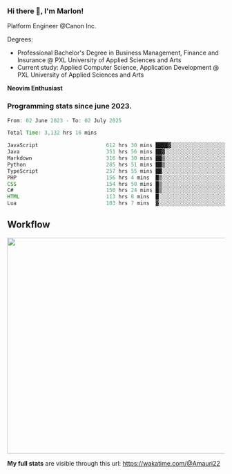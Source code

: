 
### Hi there 👋, I'm Marlon!

Platform Engineer @Canon Inc.

Degrees: 
- Professional Bachelor's Degree in Business Management, Finance and Insurance @ PXL University of Applied Sciences and Arts
- Current study: Applied Computer Science, Application Development @ PXL University of Applied Sciences and Arts

**Neovim Enthusiast**

### Programming stats since june 2023.
<!--START_SECTION:waka-->

```java
From: 02 June 2023 - To: 02 July 2025

Total Time: 3,132 hrs 16 mins

JavaScript                      612 hrs 30 mins ████▓░░░░░░░░░░░░░░░░░░░░   19.12 %
Java                            351 hrs 56 mins ██▓░░░░░░░░░░░░░░░░░░░░░░   10.98 %
Markdown                        316 hrs 30 mins ██▒░░░░░░░░░░░░░░░░░░░░░░   09.88 %
Python                          285 hrs 51 mins ██▒░░░░░░░░░░░░░░░░░░░░░░   08.92 %
TypeScript                      257 hrs 55 mins ██░░░░░░░░░░░░░░░░░░░░░░░   08.05 %
PHP                             156 hrs 4 mins  █▒░░░░░░░░░░░░░░░░░░░░░░░   04.87 %
CSS                             154 hrs 50 mins █▒░░░░░░░░░░░░░░░░░░░░░░░   04.83 %
C#                              150 hrs 24 mins █▒░░░░░░░░░░░░░░░░░░░░░░░   04.69 %
HTML                            113 hrs 8 mins  █░░░░░░░░░░░░░░░░░░░░░░░░   03.53 %
Lua                             103 hrs 7 mins  ▓░░░░░░░░░░░░░░░░░░░░░░░░   03.22 %
```

<!--END_SECTION:waka-->

## Workflow
<a href="https://wakatime.com"><img width="750" height="500" src="https://wakatime.com/share/@Amauri22/c9755ad7-b574-44e4-a9ee-ddb3582724ea.png" /></a>

**My full stats** are visible through this url: https://wakatime.com/@Amauri22
